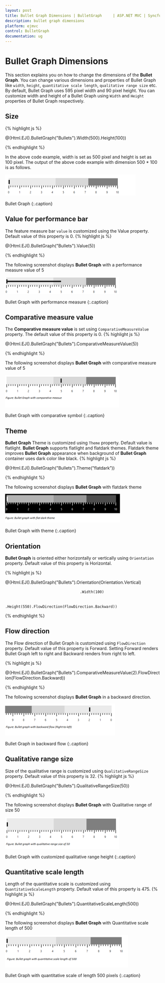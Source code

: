 ```yaml
---
layout: post
title: Bullet Graph Dimensions | BulletGraph	 | ASP.NET MVC | Syncfusion
description: bullet graph dimensions
platform: ejmvc
control: BulletGraph	
documentation: ug
---
```


# Bullet Graph Dimensions

This section explains you on how to change the dimensions of the **Bullet Graph**. You can change various dimensions and properties of Bullet Graph like `width`, `height`, `quantitative scale length`, `qualitative range size` etc. By default, Bullet Graph uses 595 pixel width and 90 pixel height. You can customize width and height of a Bullet Graph using `Width` and `Height` properties of Bullet Graph respectively.

## Size
{% highlight js %}

@(Html.EJ().BulletGraph("Bullets").Width(500).Height(100))

{% endhighlight %}

In the above code example, width is set as 500 pixel and height is set as 100 pixel. The output of the above code example with dimension 500 * 100 is as follows.



![](Bullet-Graph-Dimensions_images/Bullet-Graph-Dimensions_img1.png)

Bullet Graph
{:.caption}


## Value for performance bar

The feature measure bar `value` is customized using the Value property. Default value of this property is 0. 
{% highlight js %}

@(Html.EJ().BulletGraph("Bullets").Value(5))

{% endhighlight %}

The following screenshot displays **Bullet Graph** with a performance measure value of 5

![](Bullet-Graph-Dimensions_images/Bullet-Graph-Dimensions_img2.png)

Bullet Graph with performance measure
{:.caption}


## Comparative measure value

The **Comparative measure value** is set using `ComparativeMeasureValue` property. The default value of this property is 0. 
{% highlight js %}

@(Html.EJ().BulletGraph("Bullets").ComparativeMeasureValue(5))

{% endhighlight %}


The following screenshot displays **Bullet Graph** with comparative measure value of 5



![](Bullet-Graph-Dimensions_images/Bullet-Graph-Dimensions_img3.png)

Bullet Graph with comparative symbol
{:.caption}




## Theme

**Bullet Graph** Theme is customized using `Theme` property. Default value is flatlight. **Bullet Graph** supports flatlight and flatdark themes. Flatdark theme improves **Bullet Graph** appearance when background of **Bullet Graph** container uses dark color like black. 
{% highlight js %}

@(Html.EJ().BulletGraph("Bullets").Theme("flatdark”))

{% endhighlight %}

The following screenshot displays **Bullet Graph** with flatdark theme



![](Bullet-Graph-Dimensions_images/Bullet-Graph-Dimensions_img4.png)

Bullet Graph with theme
{:.caption}
 

## Orientation

**Bullet Graph** is oriented either horizontally or vertically using `Orientation` property. Default value of this property is Horizontal. 

{% highlight js %}

@(Html.EJ().BulletGraph("Bullets").Orientation(Orientation.Vertical)

                                      .Width(100)

                                      .Height(550).FlowDirection(FlowDirection.Backward))

{% endhighlight %}


## Flow direction

The Flow direction of Bullet Graph is customized using `FlowDirection` property. Default value of this property is Forward. Setting Forward renders Bullet Graph left to right and Backward renders from right to left.


{% highlight js %}

@(Html.EJ().BulletGraph("Bullets").ComparativeMeasureValue(2).FlowDirection(FlowDirection.Backward))

{% endhighlight %}

The following screenshot displays **Bullet Graph** in a backward direction.

![](Bullet-Graph-Dimensions_images/Bullet-Graph-Dimensions_img5.png)

Bullet Graph in backward flow
{:.caption}


## Qualitative range size

Size of the qualitative range is customized using `QualitativeRangeSize` property. Default value of this property is 32. 
{% highlight js %}

@(Html.EJ().BulletGraph("Bullets").QualitativeRangeSize(50))

{% endhighlight %}

The following screenshot displays **Bullet Graph** with Qualitative range of size 50

![](Bullet-Graph-Dimensions_images/Bullet-Graph-Dimensions_img6.png)

Bullet Graph with customized qualitative range height
{:.caption}



## Quantitative scale length

Length of the quantitative scale is customized using `QuantitativeScaleLength` property. Default value of this property is 475. 
{% highlight js %}

@(Html.EJ().BulletGraph("Bullets").QuantitativeScaleLength(500))

{% endhighlight %}

The following screenshot displays **Bullet Graph** with Quantitative scale length of 500

![](Bullet-Graph-Dimensions_images/Bullet-Graph-Dimensions_img7.png)

Bullet Graph with quantitative scale of length 500 pixels
{:.caption}



